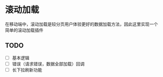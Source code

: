 滚动加载
===

在移动端中，滚动加载是较分页用户体验更好的数据加载方法，因此这里实现一个简单的滚动加载插件

## TODO
* [ ] 基本逻辑
* [ ] 错误（请求错误，数据全部加载）回调
* [ ] 长下拉刷新功能